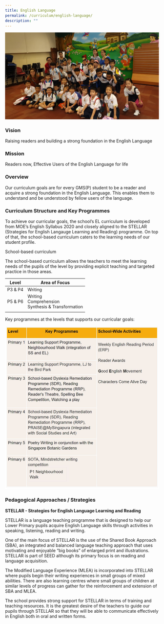 ```yaml
---
title: English Language
permalink: /curriculum/english-language/
description: ""
---
```

![](/images/EL%201.jpg)

### Vision

Raising readers and building a strong foundation in the English Language

### Mission

Readers now, Effective Users of the English Language for life

### Overview

Our curriculum goals are for every GMS(P) student to be a reader and acquire a strong foundation in the English Language. This enables them to understand and be understood by fellow users of the language.

### Curriculum Structure and Key Programmes

To achieve our curricular goals, the school’s EL curriculum is developed from MOE’s English Syllabus 2020 and closely aligned to the STELLAR (Strategies for English Langauge Learning and Reading) programme. On top of that, the school-based curriculum caters to the learning needs of our student profile.

School-based curriculum

The school-based curriculum allows the teachers to meet the learning needs of the pupils of the level by providing explicit teaching and targeted practice in those areas.

| Level | Area of Focus |
|---|---|
| P3 & P4 | Writing |
| P5 & P6 | Writing<br>Comprehension<br>Synthesis & Transformation |
| | |

Key programmes at the levels that supports our curricular goals:

![](/images/Capture.jpg)

### Pedagogical Approaches / Strategies

 **STELLAR - Strategies for English Language Learning and Reading**  

STELLAR is a language teaching programme that is designed to help our Lower Primary pupils acquire English Language skills through activities in speaking, listening, reading and writing. 

One of the main focus of STELLAR is the use of the Shared Book Approach (SBA), an integrated and balanced language teaching approach that uses motivating and enjoyable “big books” of enlarged print and illustrations. STELLAR is part of SEED although its primary focus is on reading and language acquisition.

The Modified Language Experience (MLEA) is incorporated into STELLAR where pupils begin their writing experiences in small groups of mixed abilities. There are also learning centres where small groups of children at similar levels of progress can gather for the reinforcement and extension of SBA and MLEA. 

The school provides strong support for STELLAR in terms of training and teaching resources. It is the greatest desire of the teachers to guide our pupils through STELLAR so that they will be able to communicate effectively in English both in oral and written forms.